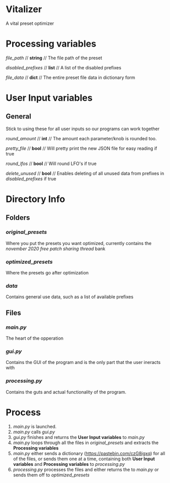 # Vitalizer

A vital preset optimizer

# Processing variables

_file_path_ // __string__ // The file path of the preset

_disabled_prefixes_ // __list__ // A list of the disabled prefixes

_file_data_ // __dict__ // The entire preset file data in dictionary form

# User Input variables

## General

Stick to using these for all user inputs so our programs can work together

_round_amount_ // __int__ // The amount each parameter/knob is rounded too.

_pretty_file_ // __bool__ // Will pretty print the new JSON file for easy reading if true

_round_lfos_ //  __bool__ // Will round LFO's if true

_delete_unused_ // __bool__ // Enables deleting of all unused data from prefixes in _disabled_prefixes_ if true

# Directory Info

## Folders

### _original_presets_ 

Where you put the presets you want optimized, currently contains the _november 2020 free patch sharing thread_ bank

### _optimized_presets_

Where the presets go after optimization

### _data_

Contains general use data, such as a list of available prefixes

## Files

### _main.py_

The heart of the opperation

### _gui.py_

Contains the GUI of the program and is the only part that the user ineracts with

### _processing.py_

Contains the guts and actual functionality of the program.

# Process

1. _main.py_ is launched.
2. _main.py_ calls _gui.py_
3. _gui.py_ finishes and returns the **User Input variables** to _main.py_
4. _main.py_ loops through all the files in _original_presets_ and extracts the **Processing variables**
5. _main.py_ either sends a dictionary (https://pastebin.com/czG8igxq) for all of the files, or sends them one at a time, containing both **User Input variables** and **Processing variables** to _processing.py_
6. _processing.py_ processes the files and either returns the to _main.py_ or sends them off to _optimized_presets_


